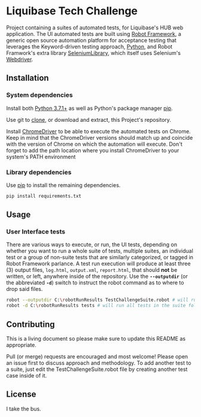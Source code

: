 # Liquibase Tech Challenge

Project containing a suites of automated tests, for Liquibase's HUB web application. The UI automated tests are built using [Robot Framework](https://robotframework.org/), a generic open source automation platform for acceptance testing that leverages the Keyword-driven testing approach, [Python](https://www.python.org), and Robot Framwork's extra library [SeleniumLibrary](https://github.com/robotframework/SeleniumLibrary/), which itself uses Selenium's [Webdriver](https://www.seleniumhq.org/projects/webdriver/).

## Installation

### System dependencies

Install both [Python 3.7.1+](https://www.python.org/downloads/) as well as Python's package manager [pip](https://pip.pypa.io/en/stable/).

Use git to [clone](https://git-scm.com/docs/git-clone), or download and extract, this Project's repository.

Install [ChromeDriver](https://chromedriver.chromium.org/downloads) to be able to execute the automated tests on Chrome. Keep in mind that the ChromeDriver versions should match up and coincide with the version of Chrome on which the automation will execute. Don't forget to add the path location where you install ChromeDriver to your system's PATH environment

### Library dependencies

Use [pip](https://pip.pypa.io/en/stable/) to install the remaining dependencies.

```bash
pip install requirements.txt
```

## Usage

### User Interface tests

There are various ways to execute, or run, the UI tests, depending on whether you want to run a whole suite of tests, multiple suites, an individual test or a group of non-suite tests that are similarly categorized, or tagged in Robot Framework parlance. A test run execution will produce at least three (3) output files, `log.html`, `output.xml`, `report.html`, that should **not** be written, or left, anywhere inside of the repository.  Use the **`--outputdir`** (or the abbreviated **`-d`**) switch to instruct the robot command as to where to drop said files.

```bash
robot --outputdir C:\robotRunResults TestChallengeSuite.robot # will run all tests in this suite file
robot -d C:\robotRunResults tests # will run all tests in the suite folder
```

## Contributing

This is a living document so please make sure to update this README as appropriate.

Pull (or merge) requests are encouraged and most welcome! Please open an issue first to discuss approach and methodology. To add another test to a suite, just edit the TestChallengeSuite.robot file by creating another test case inside of it.

## License

I take the bus.
